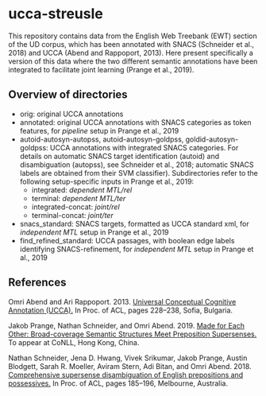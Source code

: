 # ucca-streusle

This repository contains data from the English Web Treebank (EWT) section of the UD corpus, which has been annotated with SNACS (Schneider et al., 2018) and UCCA (Abend and Rappoport, 2013).
Here present specifically a version of this data where the two different semantic annotations have been integrated to facilitate joint learning (Prange et al., 2019).

## Overview of directories

* orig: original UCCA annotations
* annotated: original UCCA annotations with SNACS categories as token features, for _pipeline_ setup in Prange et al., 2019
*	autoid-autosyn-autopss, autoid-autosyn-goldpss, goldid-autosyn-goldpss: UCCA annotations with integrated SNACS categories. For details on automatic SNACS target identification (autoid) and disambiguation (autopss), see Schneider et al., 2018; automatic SNACS labels are obtained from their SVM classifier). Subdirectories refer to the following setup-specific inputs in Prange et al., 2019:
    * integrated: _dependent MTL/rel_
    * terminal: _dependent MTL/ter_
    * integrated-concat: _joint/rel_ 
    * terminal-concat: _joint/ter_
* snacs_standard: SNACS targets, formatted as UCCA standard xml, for _independent MTL_ setup in Prange et al., 2019
* find_refined_standard: UCCA passages, with boolean edge labels identifying SNACS-refinement, for _independent MTL_ setup in Prange et al., 2019

## References

Omri Abend and Ari Rappoport. 2013. [Universal Conceptual Cognitive Annotation (UCCA).](https://www.aclweb.org/anthology/P13-1023/) 
In Proc. of ACL, pages 228–238, Sofia, Bulgaria.

Jakob Prange, Nathan Schneider, and Omri Abend. 2019. [Made for Each Other: Broad-coverage Semantic Structures Meet Preposition Supersenses.](https://arxiv.org/abs/1909.08796)
To appear at CoNLL, Hong Kong, China.

Nathan Schneider, Jena D. Hwang, Vivek Srikumar, Jakob Prange, Austin Blodgett, Sarah R. Moeller, Aviram Stern, Adi Bitan, and Omri Abend. 2018. [Comprehensive supersense disambiguation of English prepositions and possessives.](https://www.aclweb.org/anthology/papers/P/P18/P18-1018/)
In Proc. of ACL, pages 185–196, Melbourne, Australia.
